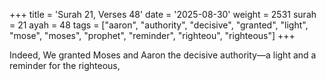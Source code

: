 +++
title = 'Surah 21, Verses 48'
date = '2025-08-30'
weight = 2531
surah = 21
ayah = 48
tags = ["aaron", "authority", "decisive", "granted", "light", "mose", "moses", "prophet", "reminder", "righteou", "righteous"]
+++

Indeed, We granted Moses and Aaron the decisive authority—a light and a reminder for the righteous,